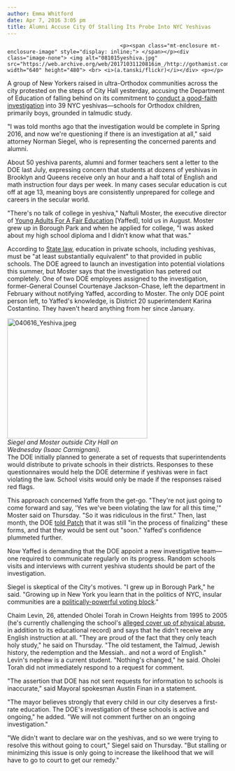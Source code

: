 ```yaml
---
author: Emma Whitford
date: Apr 7, 2016 3:05 pm
title: Alumni Accuse City Of Stalling Its Probe Into NYC Yeshivas 
---
```


	
										<p><span class="mt-enclosure mt-enclosure-image" style="display: inline;"> </span></p><div class="image-none"> <img alt="081015yeshiva.jpg" src="https://web.archive.org/web/20171031120816im_/http://gothamist.com/attachments/nyc_ewhitford/081015yeshiva.jpg" width="640" height="480"> <br> <i>(a.tanski/flickr)</i></div> <p></p>

<p>A group of New Yorkers raised in ultra-Orthodox communities across the city protested on the steps of City Hall yesterday, accusing the Department of Education of falling behind on its commitment to <a href="https://web.archive.org/web/20171031120816/http://gothamist.com/2015/08/11/yeshivas_yeshavas.php">conduct a good-faith investigation</a> into 39 NYC yeshivas&#x2014;schools for Orthodox children, primarily boys, grounded in talmudic study. </p>

<p>&quot;I was told months ago that the investigation would be complete in Spring 2016, and now we&apos;re questioning if there is an investigation at all,&quot; said attorney Norman Siegel, who is representing the concerned parents and alumni. </p>

<p>About 50 yeshiva parents, alumni and former teachers sent a letter to the DOE last July, expressing concern that students at dozens of yeshivas in Brooklyn and Queens receive only an hour and a half total of English and math instruction four days per week. In many cases secular education is cut off at age 13, meaning boys are consistently unprepared for college and careers in the secular world. </p>

<p>&quot;There&apos;s no talk of college in yeshiva,&quot; Naftuli Moster, the executive director of <a href="https://web.archive.org/web/20171031120816/http://yaffed.org/about">Young Adults For A Fair Education</a> [Yaffed], told us in August. Moster grew up in Borough Park and when he applied for college, &quot;I was asked about my high school diploma and I didn&#x2019;t know what that was.&quot;</p>

<p>According to <a href="https://web.archive.org/web/20171031120816/http://www.nyhen.org/laws.htm#3204">State law</a>, education in private schools, including yeshivas, must be &quot;at least substantially equivalent&quot; to that provided in public schools. The DOE agreed to launch an investigation into potential violations this summer, but Moster says that the investigation has petered out completely. One of two DOE employees assigned to the investigation, former-General Counsel Courtenaye Jackson-Chase, left the department in February without notifying Yaffed, according to Moster. The only DOE point person left, to Yaffed&apos;s knowledge, is District 20 superintendent Karina Costantino. They haven&apos;t heard anything from her since January. </p>

<p><span class="mt-enclosure mt-enclosure-image" style="display: inline;"> </span></p><div class="image-right"> <img alt="040616_Yeshiva.jpeg" src="https://web.archive.org/web/20171031120816im_/http://gothamist.com/attachments/nyc_ewhitford/040616_Yeshiva.jpeg" width="320" height="275"> <br> <i style=" width:320px; ;display:block">Siegel and Moster outside City Hall on Wednesday (Isaac Carmignani).</i></div> The DOE initially planned to generate a set of requests that superintendents would distribute to private schools in their districts. Responses to these questionnaires would help the DOE determine if yeshivas were in fact violating the law. School visits would only be made if the responses raised red flags. <p></p>

<p>This approach concerned Yaffe from the get-go. &quot;They&apos;re not just going to come forward and say, &apos;Yes we&apos;ve been violating the law for all this time,&apos;&quot; Moster said on Thursday. &quot;So it was ridiculous in the first.&quot; Then, last month, the DOE <a href="https://web.archive.org/web/20171031120816/http://patch.com/new-york/williamsburg/city-dragging-heels-orthodox-jewish-schools-investigation-critics-say">told Patch</a> that it was still &quot;in the process of finalizing&quot; these forms, and that they would be sent out &quot;soon.&quot; Yaffed&apos;s confidence plummeted further. </p>

<p>Now Yaffed is demanding that the DOE appoint a new investigative team&#x2014;one required to communicate regularly on its progress. Random schools visits and interviews with current yeshiva students should be part of the investigation. </p>

<p>Siegel is skeptical of the City&apos;s motives. &quot;I grew up in Borough Park,&quot; he said. &quot;Growing up in New York you learn that in the politics of NYC, insular communities are a <a href="https://web.archive.org/web/20171031120816/http://gothamist.com/2013/09/11/voter_fraud_attempts.php">politically-powerful voting block</a>.&quot; </p>

<p>Chaim Levin, 26, attended Oholei Torah in Crown Heights from 1995 to 2005 (he&apos;s currently challenging the school&apos;s <a href="https://web.archive.org/web/20171031120816/http://gothamist.com/2016/03/21/oholei_torah_protest.php">alleged cover up of physical abuse</a>, in addition to its educational record) and says that he didn&apos;t receive any English instruction at all. &quot;They are proud of the fact that they only teach holy study,&quot; he said on Thursday. &quot;The old testament, the Talmud, Jewish history, the redemption and the Messiah.. and not a word of English.&quot; Levin&apos;s nephew is a current student. &quot;Nothing&apos;s changed,&quot; he said. Oholei Torah did not immediately respond to a request for comment. </p>

<p>&quot;The assertion that DOE has not sent requests for information to schools is inaccurate,&quot; said Mayoral spokesman Austin Finan in a statement. </p>

<p>&quot;The mayor believes strongly that every child in our city deserves a first-rate education. The DOE&apos;s investigation of these schools is active and ongoing,&quot; he added. &quot;We will not comment further on an ongoing investigation.&quot;</p>

<p>&quot;We didn&apos;t want to declare war on the yeshivas, and so we were trying to resolve this without going to court,&quot; Siegel said on Thursday. &quot;But stalling or minimizing this issue is only going to increase the likelihood that we will have to go to court to get our remedy.&quot;   </p>					
										
									
				